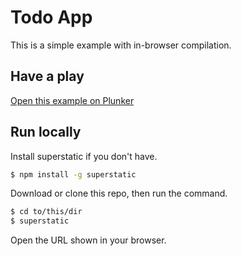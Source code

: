 # Todo App

This is a simple example with in-browser compilation.

## Have a play

[Open this example on Plunker](http://riot.js.org/examples/plunker/?app=todo-app)

## Run locally

Install superstatic if you don't have.

```bash
$ npm install -g superstatic
```

Download or clone this repo, then run the command.

```bash
$ cd to/this/dir
$ superstatic
```

Open the URL shown in your browser.
